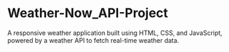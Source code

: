 # Weather-Now_API-Project
 A responsive weather application built using HTML, CSS, and JavaScript, powered by a weather API to fetch real-time weather data.
